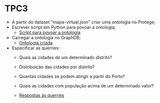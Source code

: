 # TPC3
- A partir do dataset "mapa-virtual.json" criar uma ontologia no Protege;
- Escrever script em Python para povoar a ontologia;
  - [Script para povoar a ontologia](https://github.com/Gon96923/RPCW2024/blob/main/TPC3/geraTTL.py)
- Carregar a ontologia no GraphDB;
  - [Ontologia criada](https://github.com/Gon96923/RPCW2024/blob/main/TPC3/mapa_virtual_out.ttl)
- Especificar as querries:
  - Quais as cidades de um determinado distrito?
  - Distribuição das cidades por distrito?
  - Quantas cidades se podem atingir a partir do Porto?
  - Quais as cidades com população acima de um determinado valor?
 
  - [Respostas às querries](https://github.com/Gon96923/RPCW2024/blob/main/TPC3/Querries.md)
